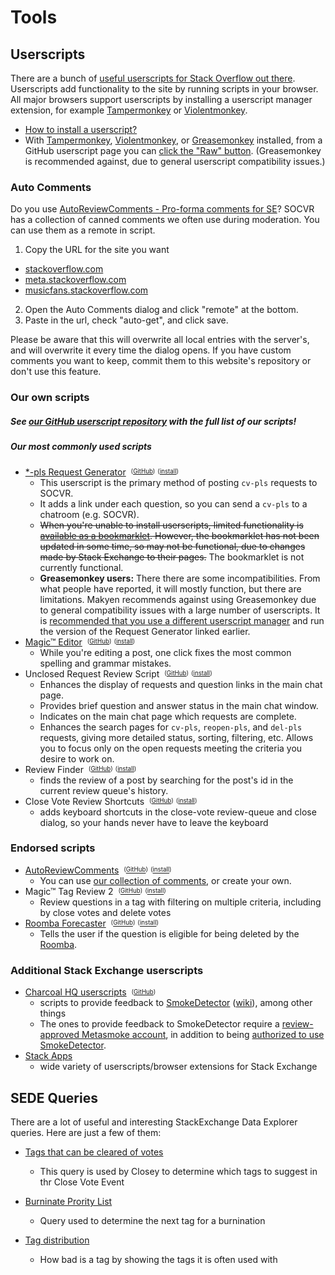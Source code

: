 # Tools

## <a id="userscripts" href="#userscripts" class="hover-visible"></a>Userscripts

There are a bunch of [useful userscripts for Stack Overflow out there](https://stackapps.com/questions/tagged/script "userscripts and browser extensions on Stack Apps"). Userscripts add functionality to the site by running scripts in your browser. All major browsers support userscripts by installing a userscript manager extension, for example [Tampermonkey](https://tampermonkey.net/) or [Violentmonkey](https://violentmonkey.github.io/).

- [How to install a userscript?](https://greasyfork.org/en/help/installing-user-scripts)
 - With [Tampermonkey](https://www.tampermonkey.net/), [Violentmonkey](https://violentmonkey.github.io/), or [Greasemonkey](https://addons.mozilla.org/en-US/firefox/addon/greasemonkey/) installed, from a GitHub userscript page you can [click the "Raw" button](/images/75kID.gif "GIF showing what happens in Tampermonkey when you click the 'Raw' button"). (Greasemonkey is recommended against, due to general userscript compatibility issues.)</dd>

### Auto Comments

Do you use [AutoReviewComments - Pro-forma comments for SE](https://stackapps.com/questions/2116)? SOCVR has a collection of canned comments we often use during moderation. You can use them as a remote in script.

1. Copy the URL for the site you want
  * [stackoverflow.com](/comments/stackoverflow.com.jsonp)
  * [meta.stackoverflow.com](/comments/meta.stackoverflow.com.jsonp)
  * [musicfans.stackoverflow.com](/comments/musicfans.stackexchange.com.jsonp)
2. Open the Auto Comments dialog and click "remote" at the bottom.
3. Paste in the url, check "auto-get", and click save.

Please be aware that this will overwrite all local entries with the server's, and will overwrite it every time the dialog opens. If you have custom comments you want to keep, commit them to this website's repository or don't use this feature.

### <a id="our-scripts" href="#our-scripts" class="hover-visible"></a>Our own scripts

##### See [our GitHub userscript repository](https://github.com/SO-Close-Vote-Reviewers/UserScripts) with the full list of our scripts!

##### <a id="our-commonly-used-scripts" href="#our-commonly-used-scripts" class="hover-visible"></a>Our most commonly used scripts


 - [\*-pls Request Generator](https://github.com/SO-Close-Vote-Reviewers/UserScripts#user-content-so-close-vote-request-generator "instructions in our GitHub repository")&nbsp;&nbsp;<sup><sub>([GitHub](//github.com/SO-Close-Vote-Reviewers/UserScripts/blob/master/SECloseVoteRequestGenerator.user.js))</sub></sup>&nbsp;<sup><sub>([install](//github.com/SO-Close-Vote-Reviewers/UserScripts/raw/master/SECloseVoteRequestGenerator.user.js))</sub></sup>
   -  This userscript is the primary method of posting `cv-pls` requests to SOCVR.
   -  It adds a link under each question, so you can send a `cv-pls` to a chatroom (e.g. SOCVR).
   -  <s>When you're unable to install userscripts, limited functionality is [available as a bookmarklet](https://github.com/SO-Close-Vote-Reviewers/UserScripts#user-content-creating-the-bookmarklet). However, the bookmarklet has not been updated in some time, so may not be functional, due to changes made by Stack Exchange to their pages.</s> The bookmarklet is not currently functional.
   -  **Greasemonkey users:** There there are some incompatibilities. From what people have reported, it will mostly function, but there are limitations. Makyen recommends against using Greasemonkey due to general compatibility issues with a large number of userscripts. It is [recommended that you use a different userscript manager](https://chat.stackoverflow.com/transcript/41570?m=49330127#49330127) and run the version of the Request Generator linked earlier.
 - [Magic™ Editor](https://github.com/SO-Close-Vote-Reviewers/UserScripts#user-content-magic-editor "instructions in our GitHub repository")&nbsp;&nbsp;<sup><sub>([GitHub](https://github.com/SO-Close-Vote-Reviewers/UserScripts/blob/master/Magic%E2%84%A2Editor.user.js))</sub></sup>&nbsp;<sup><sub>([install](https://github.com/SO-Close-Vote-Reviewers/UserScripts/raw/master/Magic%E2%84%A2Editor.user.js))</sub></sup>
   - While you're editing a post, one click fixes the most common spelling and grammar mistakes.
 - Unclosed Request Review Script&nbsp;&nbsp;<sup><sub>([GitHub](https://github.com/SO-Close-Vote-Reviewers/UserScripts/blob/master/UnclosedRequestReview.user.js))</sub></sup>&nbsp;<sup><sub>([install](https://github.com/SO-Close-Vote-Reviewers/UserScripts/raw/master/UnclosedRequestReview.user.js))</sub></sup>
   - Enhances the display of requests and question links in the main chat page.
   - Provides brief question and answer status in the main chat window.
   - Indicates on the main chat page which requests are complete.
   - Enhances the search pages for `cv-pls`, `reopen-pls`, and `del-pls` requests, giving more detailed status, sorting, filtering, etc. Allows you to focus only on the open requests meeting the criteria you desire to work on.
 - Review Finder&nbsp;&nbsp;<sup><sub>([GitHub](https://github.com/SO-Close-Vote-Reviewers/UserScripts/blob/master/ReviewFinder.user.js))</sub></sup>&nbsp;<sup><sub>([install](https://github.com/SO-Close-Vote-Reviewers/UserScripts/raw/master/ReviewFinder.user.js))</sub></sup>
   - finds the review of a post by searching for the post's id in the current review queue's history.
 - Close Vote Review Shortcuts&nbsp;&nbsp;<sup><sub>([GitHub](https://github.com/SO-Close-Vote-Reviewers/UserScripts/blob/master/CloseVoteShortcuts.user.js))</sub></sup>&nbsp;<sup><sub>([install](https://github.com/SO-Close-Vote-Reviewers/UserScripts/raw/master/CloseVoteShortcuts.user.js))</sub></sup>
   - adds keyboard shortcuts in the close-vote review-queue and close dialog, so your hands never have to leave the keyboard


### <a id="endorsed-scripts" href="#endorsed-scripts" class="hover-visible"></a>Endorsed scripts

 - [AutoReviewComments](http://stackapps.com/questions/2116/autoreviewcomments-pro-forma-comments-for-se "description and instructions on Stack Apps")&nbsp;&nbsp;<sup><sub>([GitHub](https://github.com/Benjol/SE-AutoReviewComments))</sub></sup>&nbsp;<sup><sub>([install](https://raw.github.com/Benjol/SE-AutoReviewComments/master/dist/autoreviewcomments.user.js))</sub></sup>
   - You can use [our collection of comments](https://github.com/SO-Close-Vote-Reviewers/auto-comments), or create your own.
 - Magic™ Tag Review 2&nbsp;&nbsp;<sup><sub>([GitHub](https://github.com/Tiny-Giant/myuserscripts/blob/master/MagicTagReview2.user.js))</sub></sup>&nbsp;<sup><sub>([install](https://github.com/Tiny-Giant/myuserscripts/raw/master/MagicTagReview2.user.js))</sub></sup>
   - Review questions in a tag with filtering on multiple criteria, including by close votes and delete votes
 - [Roomba Forecaster](https://stackapps.com/questions/7239/roomba-forecaster-when-will-the-question-be-roombaed-if-it-wont-why "description and instructions on Stack Apps")&nbsp;&nbsp;<sup><sub>([GitHub](https://github.com/makyen/StackExchange-userscripts/blob/master/Roomba-Forecaster/RoombaForecaster.user.js))</sub></sup>&nbsp;<sup><sub>([install](https://github.com/makyen/StackExchange-userscripts/raw/master/Roomba-Forecaster/RoombaForecaster.user.js))</sub></sup>
   - Tells the user if the question is eligible for being deleted by the [Roomba](http://stackoverflow.com/help/roomba).

### <a id="additional-scripts" href="#additional-scripts" class="hover-visible"></a>Additional Stack Exchange userscripts

- [Charcoal HQ userscripts](https://charcoal-se.org/scripts)&nbsp;&nbsp;<sup><sub>([GitHub](https://github.com/Charcoal-SE/userscripts))</sub></sup>
  - scripts to provide feedback to [SmokeDetector](https://charcoal-se.org/#whats-smokey)&nbsp;([wiki](https://github.com/Charcoal-SE/SmokeDetector/wiki)), among other things
  - The ones to provide feedback to SmokeDetector require a [review-approved Metasmoke account](https://github.com/Charcoal-SE/Userscripts/wiki/FDSC#user-content-what-do-i-need-to-use-fdsc), in addition to being [authorized to use SmokeDetector](https://socvr.org/faq#what-is-smoke-detector-and-how-can-i-participate).
- [Stack Apps](https://stackapps.com/questions/tagged/script)
  - wide variety of userscripts/browser extensions for Stack Exchange

## <a id="sede-queries" href="#sede-queries" class="hover-visible"></a>SEDE Queries

There are a lot of useful and interesting StackExchange Data Explorer queries. Here are just a few of them:


 - [Tags that can be cleared of votes](http://data.stackexchange.com/stackoverflow/query/236526/tags-that-can-be-cleared-of-votes)
   - This query is used by Closey to determine which tags to suggest in thr Close Vote Event
    
- [Burninate Prority List](http://data.stackexchange.com/meta.stackoverflow/query/493425/burninate-priority-list)
  -  Query used to determine the next tag for a burnination 


- [Tag distribution](http://data.stackexchange.com/stackoverflow/query/206651/tag-distribution)
  - How bad is a tag by showing the tags it is often used with   
